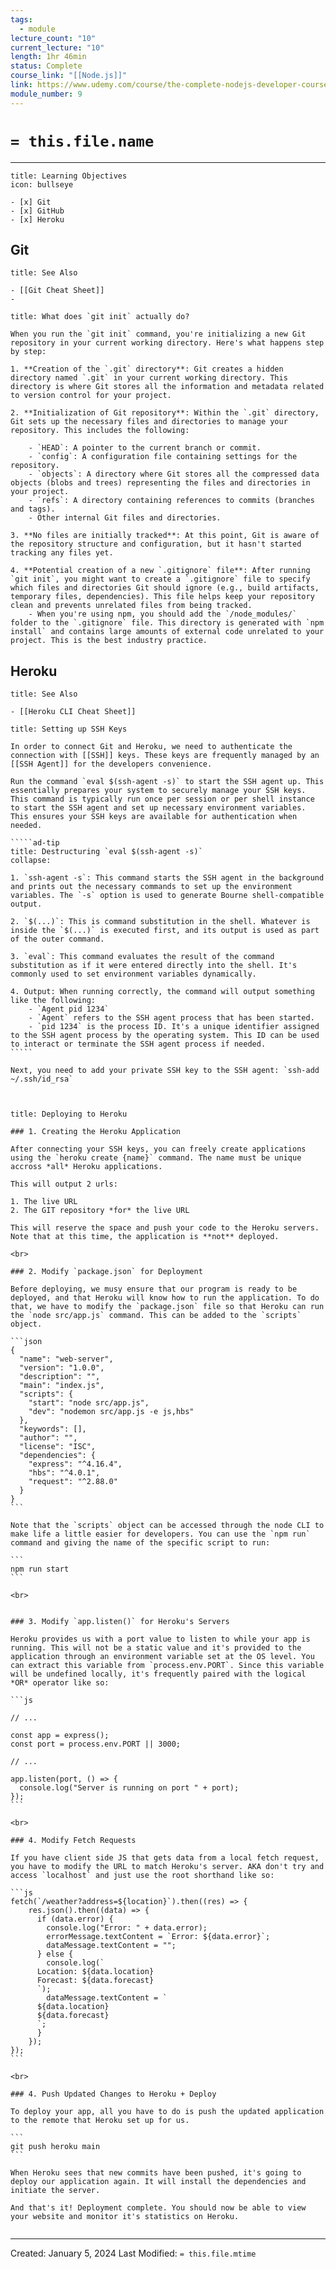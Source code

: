 ```yaml
---
tags:
  - module
lecture_count: "10"
current_lecture: "10"
length: 1hr 46min
status: Complete
course_link: "[[Node.js]]"
link: https://www.udemy.com/course/the-complete-nodejs-developer-course-2/learn/lecture/13729078#learning-tools
module_number: 9
---
```

# `= this.file.name`
---

```ad-hint
title: Learning Objectives
icon: bullseye

- [x] Git
- [x] GitHub
- [x] Heroku

```

## Git

```ad-tip
title: See Also

- [[Git Cheat Sheet]]
- 

```

````ad-abstract
title: What does `git init` actually do?

When you run the `git init` command, you're initializing a new Git repository in your current working directory. Here's what happens step by step:

1. **Creation of the `.git` directory**: Git creates a hidden directory named `.git` in your current working directory. This directory is where Git stores all the information and metadata related to version control for your project.
    
2. **Initialization of Git repository**: Within the `.git` directory, Git sets up the necessary files and directories to manage your repository. This includes the following:
    
    - `HEAD`: A pointer to the current branch or commit.
    - `config`: A configuration file containing settings for the repository.
    - `objects`: A directory where Git stores all the compressed data objects (blobs and trees) representing the files and directories in your project.
    - `refs`: A directory containing references to commits (branches and tags).
    - Other internal Git files and directories.

3. **No files are initially tracked**: At this point, Git is aware of the repository structure and configuration, but it hasn't started tracking any files yet.
    
4. **Potential creation of a new `.gitignore` file**: After running `git init`, you might want to create a `.gitignore` file to specify which files and directories Git should ignore (e.g., build artifacts, temporary files, dependencies). This file helps keep your repository clean and prevents unrelated files from being tracked.
	- When you're using npm, you should add the `/node_modules/` folder to the `.gitignore` file. This directory is generated with `npm install` and contains large amounts of external code unrelated to your project. This is the best industry practice.
````


## Heroku

```ad-tip
title: See Also

- [[Heroku CLI Cheat Sheet]]
```

``````ad-abstract
title: Setting up SSH Keys

In order to connect Git and Heroku, we need to authenticate the connection with [[SSH]] keys. These keys are frequently managed by an [[SSH Agent]] for the developers convenience.

Run the command `eval $(ssh-agent -s)` to start the SSH agent up. This essentially prepares your system to securely manage your SSH keys. This command is typically run once per session or per shell instance to start the SSH agent and set up necessary environment variables. This ensures your SSH keys are available for authentication when needed.

`````ad-tip
title: Destructuring `eval $(ssh-agent -s)`
collapse:

1. `ssh-agent -s`: This command starts the SSH agent in the background and prints out the necessary commands to set up the environment variables. The `-s` option is used to generate Bourne shell-compatible output.
    
2. `$(...)`: This is command substitution in the shell. Whatever is inside the `$(...)` is executed first, and its output is used as part of the outer command.
    
3. `eval`: This command evaluates the result of the command substitution as if it were entered directly into the shell. It's commonly used to set environment variables dynamically.

4. Output: When running correctly, the command will output something like the following:
	- `Agent pid 1234`
	- `Agent` refers to the SSH agent process that has been started.
	- `pid 1234` is the process ID. It's a unique identifier assigned to the SSH agent process by the operating system. This ID can be used to interact or terminate the SSH agent process if needed. 
`````

Next, you need to add your private SSH key to the SSH agent: `ssh-add ~/.ssh/id_rsa`



``````

````ad-example
title: Deploying to Heroku

### 1. Creating the Heroku Application

After connecting your SSH keys, you can freely create applications using the `heroku create {name}` command. The name must be unique accross *all* Heroku applications.

This will output 2 urls:

1. The live URL
2. The GIT repository *for* the live URL

This will reserve the space and push your code to the Heroku servers. Note that at this time, the application is **not** deployed.

<br>

### 2. Modify `package.json` for Deployment

Before deploying, we musy ensure that our program is ready to be deployed, and that Heroku will know how to run the application. To do that, we have to modify the `package.json` file so that Heroku can run the `node src/app.js` command. This can be added to the `scripts` object.

```json
{
  "name": "web-server",
  "version": "1.0.0",
  "description": "",
  "main": "index.js",
  "scripts": {
    "start": "node src/app.js",
    "dev": "nodemon src/app.js -e js,hbs"
  },
  "keywords": [],
  "author": "",
  "license": "ISC",
  "dependencies": {
    "express": "^4.16.4",
    "hbs": "^4.0.1",
    "request": "^2.88.0"
  }
}
```

Note that the `scripts` object can be accessed through the node CLI to make life a little easier for developers. You can use the `npm run` command and giving the name of the specific script to run:

```
npm run start
```

<br>


### 3. Modify `app.listen()` for Heroku's Servers

Heroku provides us with a port value to listen to while your app is running. This will not be a static value and it's provided to the application through an environment variable set at the OS level. You can extract this variable from `process.env.PORT`. Since this variable will be undefined locally, it's frequently paired with the logical *OR* operator like so:

```js

// ...

const app = express();
const port = process.env.PORT || 3000;

// ...

app.listen(port, () => {
  console.log("Server is running on port " + port);
});
```

<br>

### 4. Modify Fetch Requests

If you have client side JS that gets data from a local fetch request, you have to modify the URL to match Heroku's server. AKA don't try and access `localhost` and just use the root shorthand like so:

```js
fetch(`/weather?address=${location}`).then((res) => {
    res.json().then((data) => {
      if (data.error) {
        console.log("Error: " + data.error);
        errorMessage.textContent = `Error: ${data.error}`;
        dataMessage.textContent = "";
      } else {
        console.log(`
      Location: ${data.location}
      Forecast: ${data.forecast}
      `);
        dataMessage.textContent = `
      ${data.location}
      ${data.forecast}
      `;
      }
    });
});
```

<br>

### 4. Push Updated Changes to Heroku + Deploy

To deploy your app, all you have to do is push the updated application to the remote that Heroku set up for us. 

```
git push heroku main
```

When Heroku sees that new commits have been pushed, it's going to deploy our application again. It will install the dependencies and initiate the server.

And that's it! Deployment complete. You should now be able to view your website and monitor it's statistics on Heroku.


````



---
Created: January 5, 2024
Last Modified: `= this.file.mtime`
